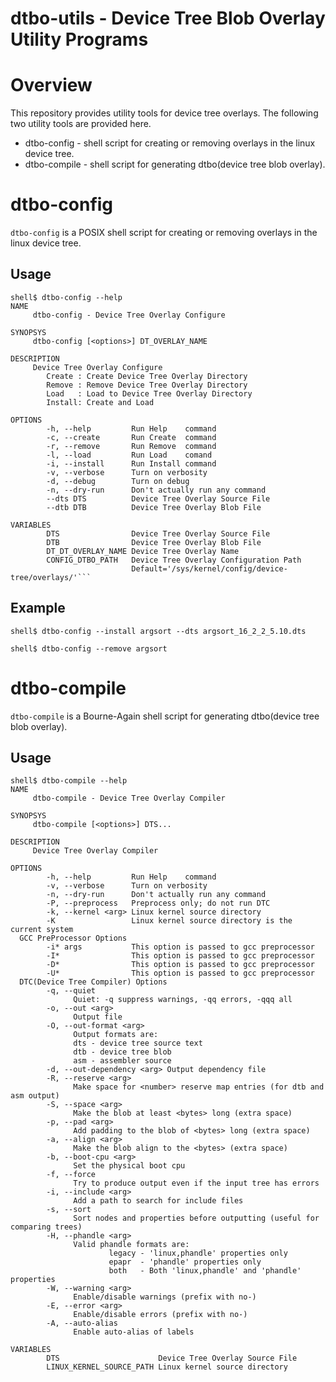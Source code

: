 dtbo-utils - Device Tree Blob Overlay Utility Programs
======================================================

# Overview

This repository provides utility tools for device tree overlays.
The following two utility tools are provided here.

 * dtbo-config  - shell script for creating or removing overlays in the linux device tree.
 * dtbo-compile - shell script for generating dtbo(device tree blob overlay).

# dtbo-config

```dtbo-config``` is a POSIX shell script for creating or removing overlays in the linux device tree.

## Usage

```console
shell$ dtbo-config --help
NAME
     dtbo-config - Device Tree Overlay Configure

SYNOPSYS
     dtbo-config [<options>] DT_OVERLAY_NAME

DESCRIPTION
     Device Tree Overlay Configure
        Create : Create Device Tree Overlay Directory
        Remove : Remove Device Tree Overlay Directory
        Load   : Load to Device Tree Overlay Directory
        Install: Create and Load

OPTIONS
        -h, --help         Run Help    command
        -c, --create       Run Create  command
        -r, --remove       Run Remove  command
        -l, --load         Run Load    comand
        -i, --install      Run Install command
        -v, --verbose      Turn on verbosity
        -d, --debug        Turn on debug
        -n, --dry-run      Don't actually run any command
        --dts DTS          Device Tree Overlay Source File
        --dtb DTB          Device Tree Overlay Blob File

VARIABLES
        DTS                Device Tree Overlay Source File
        DTB                Device Tree Overlay Blob File
        DT_DT_OVERLAY_NAME Device Tree Overlay Name
        CONFIG_DTBO_PATH   Device Tree Overlay Configuration Path
                           Default='/sys/kernel/config/device-tree/overlays/'```
```

## Example

```console
shell$ dtbo-config --install argsort --dts argsort_16_2_2_5.10.dts
```

```console
shell$ dtbo-config --remove argsort
```

# dtbo-compile

```dtbo-compile``` is a Bourne-Again shell script for generating dtbo(device tree blob overlay).

## Usage

```console
shell$ dtbo-compile --help
NAME
     dtbo-compile - Device Tree Overlay Compiler

SYNOPSYS
     dtbo-compile [<options>] DTS...

DESCRIPTION
     Device Tree Overlay Compiler

OPTIONS
        -h, --help         Run Help    command
        -v, --verbose      Turn on verbosity
        -n, --dry-run      Don't actually run any command
        -P, --preprocess   Preprocess only; do not run DTC
        -k, --kernel <arg> Linux kernel source directory
        -K                 Linux kernel source directory is the current system
  GCC PreProcessor Options
        -i* args           This option is passed to gcc preprocessor
        -I*                This option is passed to gcc preprocessor
        -D*                This option is passed to gcc preprocessor
        -U*                This option is passed to gcc preprocessor
  DTC(Device Tree Compiler) Options
        -q, --quiet                
              Quiet: -q suppress warnings, -qq errors, -qqq all
        -o, --out <arg>            
              Output file
        -O, --out-format <arg>
              Output formats are:
              dts - device tree source text
              dtb - device tree blob
              asm - assembler source
        -d, --out-dependency <arg> Output dependency file
        -R, --reserve <arg>        
              Make space for <number> reserve map entries (for dtb and asm output)
        -S, --space <arg>          
              Make the blob at least <bytes> long (extra space)
        -p, --pad <arg>            
              Add padding to the blob of <bytes> long (extra space)
        -a, --align <arg>          
              Make the blob align to the <bytes> (extra space)
        -b, --boot-cpu <arg>       
              Set the physical boot cpu
        -f, --force                
              Try to produce output even if the input tree has errors
        -i, --include <arg>        
              Add a path to search for include files
        -s, --sort                 
              Sort nodes and properties before outputting (useful for comparing trees)
        -H, --phandle <arg>        
              Valid phandle formats are:
                      legacy - 'linux,phandle' properties only
                      epapr  - 'phandle' properties only
                      both   - Both 'linux,phandle' and 'phandle' properties
        -W, --warning <arg>        
              Enable/disable warnings (prefix with no-)
        -E, --error <arg>          
              Enable/disable errors (prefix with no-)
        -A, --auto-alias           
              Enable auto-alias of labels

VARIABLES
        DTS                      Device Tree Overlay Source File
        LINUX_KERNEL_SOURCE_PATH Linux kernel source directory
```

